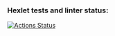 ### Hexlet tests and linter status:
[![Actions Status](https://github.com/skripsky/frontend-project-44/workflows/hexlet-check/badge.svg)](https://github.com/skripsky/frontend-project-44/actions)